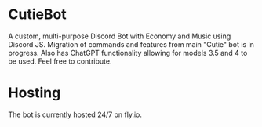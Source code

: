 # CutieBot
A custom, multi-purpose Discord Bot with Economy and Music using Discord JS. Migration of commands and features from main "Cutie" bot is in progress. Also has ChatGPT functionality allowing for models 3.5 and 4 to be used. Feel free to contribute.

# Hosting
The bot is currently hosted 24/7 on fly.io.

